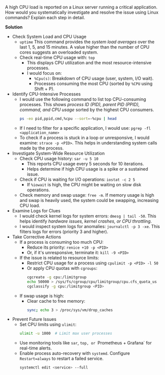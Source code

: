 A high CPU load is reported on a Linux server running a critical application. How would you systematically investigate and resolve the issue using Linux commands? Explain each step in detail.

**Solution**
- Check System Load and CPU Usage
  - `uptime` This command provides the *system load averages* over the last 1, 5, and 15 minutes. A value higher than the number of CPU cores suggests an overloaded system.
  - Check real-time CPU usage with: `top`
    - This displays CPU utilization and the most resource-intensive processes.
    - I would focus on:
      - `%Cpu(s)`: Breakdown of CPU usage (user, system, I/O wait).
      - Processes consuming the most CPU (sorted by `%CPU` using Shift + P).
- Identify CPU-Intensive Processes
  - I would use the following command to list top CPU-consuming processes. This shows *process ID (PID), parent PID (PPID), command, and CPU usage* sorted by the highest CPU consumers.
    ```bash
    ps -eo pid,ppid,cmd,%cpu --sort=-%cpu | head
    ```
  - If I need to filter for a specific application, I would use: `pgrep -fl <application_name>`
  - To check if a process is stuck in a loop or unresponsive, I would examine: `strace -p <PID>`. This helps in understanding system calls made by the process.
- Investigate System-Wide Resource Utilization
  - Check CPU usage history: `sar -u 5 10`
    - This reports CPU usage every 5 seconds for 10 iterations.
    - Helps determine if high CPU usage is a spike or a sustained issue.
  - Check if CPU is waiting for I/O operations: `iostat -c 2 5`
    - If `%iowait` is high, the CPU might be waiting on slow disk operations.
  - Check memory and swap usage: `free -m`. If memory usage is high and swap is heavily used, the system could be swapping, increasing CPU load.
- Examine Logs for Clues
  - I would check kernel logs for system errors: `dmesg | tail -50`. This helps identify *hardware issues, kernel crashes, or CPU throttling*.
  - I would inspect system logs for anomalies: `journalctl -p 3 -xe`. This filters logs for errors (priority 3 and higher).
- Take Corrective Actions
  - If a process is consuming too much CPU:
    - Reduce its priority: `renice +10 -p <PID>`
    - Or, if it's unresponsive, terminate it: `kill -9 <PID>`
  - If the issue is related to resource limits:
    - Restrict CPU usage for a process using `cpulimit -p <PID> -l 50`
    - Or apply CPU quotas with `cgroups`:
      ```bash
      cgcreate -g cpu:/limitgroup
      echo 50000 > /sys/fs/cgroup/cpu/limitgroup/cpu.cfs_quota_us
      cgclassify -g cpu:/limitgroup <PID>
      ```
  - If swap usage is high:
    - Clear cache to free memory:
      ```bash
      sync; echo 3 > /proc/sys/vm/drop_caches
      ```
- Prevent Future Issues
  - Set CPU limits using `ulimit`:
    ```bash
    ulimit -u 1000  # Limit max user processes
    ```
  - Use monitoring tools like `sar`, `top, or `Prometheus + Grafana` for real-time alerts.
  - Enable process auto-recovery with `systemd`. Configure `Restart=always` to restart a failed service.
    ```bash
    systemctl edit <service> --full
    ```
      









